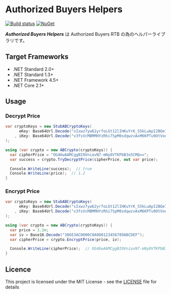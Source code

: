 # Authorized Buyers Helpers
[![Build status](https://ci.appveyor.com/api/projects/status/ruqit1wanf2t3sae/branch/master?svg=true)](https://ci.appveyor.com/project/inasync/authorizedbuyershelpers/branch/master)
[![NuGet](https://img.shields.io/nuget/v/Inasync.AuthorizedBuyersHelpers.svg)](https://www.nuget.org/packages/Inasync.AuthorizedBuyersHelpers/)

***Authorized Buyers Helpers*** は Authorized Buyers RTB の為のヘルパーライブラリです。


## Target Frameworks
- .NET Standard 2.0+
- .NET Standard 1.3+
- .NET Framework 4.5+
- .NET Core 2.1+


## Usage
### Decrypt Price
```cs
var cryptoKeys = new StubABCryptoKeys(
      eKey: Base64Url.Decode("sIxwz7yw62yrfoLGt12lIHKuYrK_S5kLuApI2BQe7Ac=")
    , iKey: Base64Url.Decode("v3fsVcMBMMHYzRhi7SpM0sdqwzvAxM6KPTu9OtVod5I=")
);

using (var crypto = new ABCrypto(cryptoKeys)) {
  var cipherPrice = "OG46wAAMCggBI0VniavN7-mNy0VTKPbB3o5CMQ==";
  var success = crypto.TryDecryptPrice(cipherPrice, out var price);

  Console.WriteLine(success);  // true
  Console.WriteLine(price);  // 1.2
}
```

### Encrypt Price
```cs
var cryptoKeys = new StubABCryptoKeys(
      eKey: Base64Url.Decode("sIxwz7yw62yrfoLGt12lIHKuYrK_S5kLuApI2BQe7Ac=")
    , iKey: Base64Url.Decode("v3fsVcMBMMHYzRhi7SpM0sdqwzvAxM6KPTu9OtVod5I=")
);

using (var crypto = new ABCrypto(cryptoKeys)) {
  var price = 1.2m;
  var iv = Base16.Decode("386E3AC0000C0A080123456789ABCDEF");
  var cipherPrice = crypto.EncryptPrice(price, iv);

  Console.WriteLine(cipherPrice);  // OG46wAAMCggBI0VniavN7-mNy0VTKPbB3o5CMQ==
}
```


## Licence
This project is licensed under the MIT License - see the [LICENSE](LICENSE) file for details
